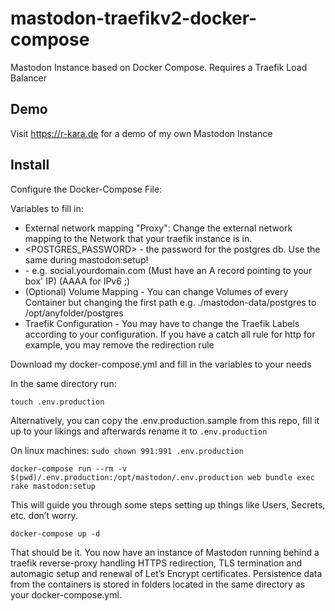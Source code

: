 # mastodon-traefikv2-docker-compose
Mastodon Instance based on Docker Compose. Requires a Traefik Load Balancer

## Demo

Visit https://r-kara.de for a demo of my own Mastodon Instance

## Install

Configure the Docker-Compose File:

Variables to fill in:

- External network mapping "Proxy": Change the external network mapping to the Network that your traefik instance is in.
- <POSTGRES_PASSWORD> - the password for the postgres db. Use the same during mastodon:setup!
- <DOMAIN> - e.g. social.yourdomain.com (Must have an A record pointing to your box' IP) (AAAA for IPv6 ;)
- (Optional) Volume Mapping - You can change Volumes of every Container but changing the first path e.g. ./mastodon-data/postgres to /opt/anyfolder/postgres
- Traefik Configuration - You may have to change the Traefik Labels according to your configuration. If you have a catch all rule for http for example,  you may remove the redirection rule


Download my docker-compose.yml and fill in the variables to your needs

In the same directory run:

```touch .env.production```

Alternatively, you can copy the .env.production.sample from this repo, fill it up to your likings and afterwards rename it to ```.env.production```

On linux machines: ```sudo chown 991:991 .env.production```

```docker-compose run --rm -v $(pwd)/.env.production:/opt/mastodon/.env.production web bundle exec rake mastodon:setup```

This will guide you through some steps setting up things like Users, Secrets, etc. don’t worry.

```docker-compose up -d```

That should be it. You now have an instance of Mastodon running behind a traefik reverse-proxy handling HTTPS redirection, TLS termination and automagic setup and renewal of Let’s Encrypt certificates. Persistence data from the containers is stored in folders located in the same directory as your docker-compose.yml.
